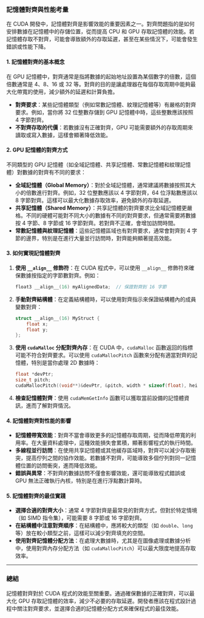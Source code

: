 ### 記憶體對齊與性能考量

在 CUDA 開發中，記憶體對齊是影響效能的重要因素之一。對齊問題指的是如何安排數據在記憶體中的存儲位置，從而提高 CPU 和 GPU 存取記憶體的效能。若記憶體存取不對齊，可能會導致額外的存取延遲，甚至在某些情況下，可能會發生錯誤或性能下降。

#### **1. 記憶體對齊的基本概念**

在 GPU 記憶體中，對齊通常是指將數據的起始地址設置為某個數字的倍數，這個倍數通常是 4、8、16 或 32 等。對齊的目的是讓處理器在每個存取周期中能夠最大化帶寬的使用，減少額外的延遲和計算負擔。

- **對齊要求**：某些記憶體類型（例如常數記憶體、紋理記憶體等）有嚴格的對齊要求。例如，當你將 32 位整數存儲到 GPU 記憶體中時，這些整數應該按照 4 字節對齊。
- **不對齊存取的代價**：若數據沒有正確對齊，GPU 可能需要額外的存取周期來讀取或寫入數據，這樣會顯著降低效能。

#### **2. GPU 記憶體的對齊方式**

不同類型的 GPU 記憶體（如全域記憶體、共享記憶體、常數記憶體和紋理記憶體）對數據的對齊有不同的要求：

- **全域記憶體（Global Memory）**：對於全域記憶體，通常建議將數據按照其大小的倍數進行對齊。例如，32 位整數應該以 4 字節對齊，64 位浮點數應該以 8 字節對齊。這樣可以最大化數據存取效率，避免額外的存取延遲。
- **共享記憶體（Shared Memory）**：共享記憶體的對齊要求比全域記憶體更嚴格。不同的硬體可能對不同大小的數據有不同的對齊要求，但通常需要將數據按 4 字節、8 字節或 16 字節對齊。若對齊不正確，會增加訪問時間。
- **常數記憶體與紋理記憶體**：這些記憶體區域也有對齊要求，通常會對齊到 4 字節的邊界，特別是在進行大量並行訪問時，對齊能夠顯著提高效能。

#### **3. 如何實現記憶體對齊**

1. **使用 `__align__` 修飾符**：在 CUDA 程式中，可以使用 `__align__` 修飾符來確保數據按指定的字節數對齊。例如：

   ```cpp
   float3 __align__(16) myAlignedData;  // 保證對齊到 16 字節
   ```

2. **手動對齊結構體**：在定義結構體時，可以使用對齊指示來保證結構體內的成員變數對齊：

   ```cpp
   struct __align__(16) MyStruct {
       float x;
       float y;
   };
   ```

3. **使用 `cudaMalloc` 分配對齊內存**：在 CUDA 中，`cudaMalloc` 函數返回的指標可能不符合對齊要求。可以使用 `cudaMallocPitch` 函數來分配有適當對齊的記憶體，特別是當你處理 2D 數據時：

   ```cpp
   float *devPtr;
   size_t pitch;
   cudaMallocPitch((void**)&devPtr, &pitch, width * sizeof(float), height);
   ```

4. **檢查記憶體對齊**：使用 `cudaMemGetInfo` 函數可以獲取當前設備的記憶體資訊，進而了解對齊情況。

#### **4. 記憶體對齊對性能的影響**

- **記憶體帶寬效能**：對齊不當會導致更多的記憶體存取周期，從而降低帶寬的利用率。在大量資料處理中，這種效能損失會累積，顯著影響程式的執行時間。
- **多線程並行訪問**：在使用共享記憶體或其他緩存區域時，對齊可以減少存取衝突，提高佇列之間的協作效能。若數據不對齊，可能導致多個佇列對同一記憶體位置的訪問衝突，進而降低效能。
- **錯誤與異常**：不對齊的數據訪問不僅會影響效能，還可能導致程式錯誤或 GPU 無法正確執行內核，特別是在進行浮點數計算時。

#### **5. 記憶體對齊的最佳實踐**

- **選擇合適的對齊大小**：通常 4 字節對齊是最常見的對齊方式，但對於特定情境（如 SIMD 指令集），可能需要 8 字節或 16 字節對齊。
- **在結構體中注意對齊順序**：在結構體中，應將較大的類型（如 `double`、`long` 等）放在較小類型之前，這樣可以減少對齊填充的空間。
- **使用對齊記憶體分配方法**：在處理大數據時，尤其是在圖像處理或數據分析中，使用對齊內存分配方法（如 `cudaMallocPitch`）可以最大限度地提高存取效率。

---

### **總結**

記憶體對齊對於 CUDA 程式的效能至關重要。通過確保數據的正確對齊，可以最大化 GPU 存取記憶體的效率，減少不必要的存取延遲。開發者應該在程式設計過程中關注對齊要求，並選擇合適的記憶體分配方式來確保程式的最佳效能。